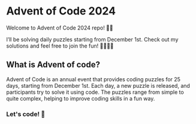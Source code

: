 # Advent of Code 2024

Welcome to Advent of Code 2024 repo! 🤩🤩

I’ll be solving daily puzzles starting from December 1st. Check out my solutions and feel free to join the fun! 🤩👩🏻‍💻

## What is Advent of code?
Advent of Code is an annual event that provides coding puzzles for 25 days, starting from December 1st. Each day, a new puzzle is released, and participants try to solve it using code. The puzzles range from simple to quite complex, helping to improve coding skills in a fun way.

### Let's code! 🚀
